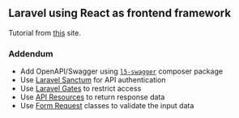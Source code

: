 ## Laravel using React as frontend framework

Tutorial from [this](https://blog.pusher.com/react-laravel-application/) site.

### Addendum
- Add OpenAPI/Swagger using [`l5-swagger`](https://github.com/DarkaOnLine/L5-Swagger) composer package
- Use [Laravel Sanctum](https://laravel.com/docs/master/sanctum) for API authentication
- Use [Laravel Gates](https://laravel.com/docs/master/authorization#gates) to restrict access
- Use [API Resources](https://laravel.com/docs/master/eloquent-resources) to return response data
- Use [Form Request](https://laravel.com/docs/master/validation#form-request-validation) classes to validate the input data
